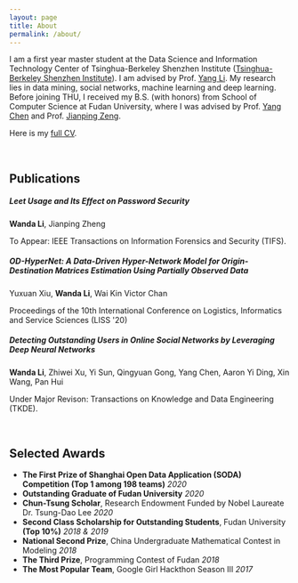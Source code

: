 ```yaml
---
layout: page
title: About
permalink: /about/
---
```


I am a first year master student at the Data Science and Information Technology Center of Tsinghua-Berkeley Shenzhen Institute ([Tsinghua-Berkeley Shenzhen Institute](http://www.tbsi.edu.cn/en/)). I am advised by Prof. [Yang Li](http://yangli-feasibility.com/home/). My research lies in data mining, social networks, machine learning and deep learning.
Before joining THU, I received my B.S. (with honors) from School of Computer Science at Fudan University, where I was advised by Prof. [Yang Chen](https://chenyang03.wordpress.com/) and Prof. [Jianping Zeng](http://homepage.fudan.edu.cn/zengjp/). 

Here is my [full CV]( ).   

<br />


## Publications

##### Leet Usage and Its Effect on Password Security  

**Wanda Li**, Jianping Zheng

To Appear: IEEE Transactions on Information Forensics and Security (TIFS).

##### OD-HyperNet: A Data-Driven Hyper-Network Model for Origin-Destination Matrices Estimation Using Partially Observed Data

Yuxuan Xiu, **Wanda Li**, Wai Kin Victor Chan

Proceedings of the 10th International Conference on Logistics, Informatics and Service Sciences (LISS '20)

##### Detecting Outstanding Users in Online Social Networks by Leveraging Deep Neural Networks  

**Wanda Li**, Zhiwei Xu, Yi Sun, Qingyuan Gong, Yang Chen, Aaron Yi Ding, Xin Wang, Pan Hui

Under Major Revison: Transactions on Knowledge and Data Engineering (TKDE).

<br />


## Selected Awards

- **The First Prize of Shanghai Open Data Application (SODA) Competition (Top 1 among 198 teams)** *2020*
- **Outstanding Graduate of Fudan University** *2020*
- **Chun-Tsung Scholar**, Research Endowment Funded by Nobel Laureate Dr. Tsung-Dao Lee  *2020*
- **Second Class Scholarship for Outstanding Students**, Fudan University **(Top 10%)**  *2018 & 2019*
- **National Second Prize**, China Undergraduate Mathematical Contest in Modeling *2018*
- **The Third Prize**, Programming Contest of Fudan *2018*
- **The Most Popular Team**, Google Girl Hackthon Season III *2017*
